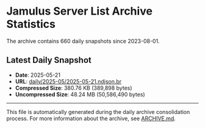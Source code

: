 # Jamulus Server List Archive Statistics

The archive contains 660 daily snapshots since 2023-08-01.

## Latest Daily Snapshot

- **Date**: 2025-05-21
- **URL**: [daily/2025-05/2025-05-21.ndjson.br](https://jamulus-archive.ap-south-1.linodeobjects.com/main/daily/2025-05/2025-05-21.ndjson.br)
- **Compressed Size**: 380.76 KB (389,898 bytes)
- **Uncompressed Size**: 48.24 MB (50,586,490 bytes)

---

This file is automatically generated during the daily archive consolidation process.
For more information about the archive, see [ARCHIVE.md](ARCHIVE.md).
